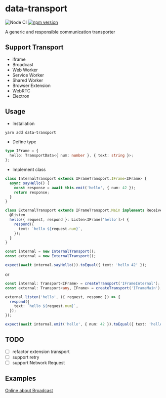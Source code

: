 # data-transport

![Node CI](https://github.com/unadlib/data-transport/workflows/Node%20CI/badge.svg)
[![npm version](https://badge.fury.io/js/data-transport.svg)](http://badge.fury.io/js/data-transport)

A generic and responsible communication transporter

## Support Transport

- iframe
- Broadcast
- Web Worker
- Service Worker
- Shared Worker
- Browser Extension
- WebRTC
- Electron

## Usage

- Installation

```sh
yarn add data-transport
```

- Define type

```ts
type IFrame = {
  hello: TransportData<{ num: number }, { text: string }>;
};
```

- Implement class

```ts
class InternalTransport extends IFrameTransport.IFrame<IFrame> {
  async sayHello() {
    const response = await this.emit('hello', { num: 42 });
    return response;
  }
}

class ExternalTransport extends IFrameTransport.Main implements Receiver<IFrame> {
  @listen
  hello({ request, respond }: Listen<IFrame['hello']>) {
    respond({
      text: `hello ${request.num}`,
    });
  }
}

const internal = new InternalTransport();
const external = new ExternalTransport();

expect(await internal.sayHello()).toEqual({ text: 'hello 42' });
```

or 

```ts
const internal: Transport<IFrame> = createTransport('IFrameInternal');
const external: Transport<any, IFrame> = createTransport('IFrameMain');

external.listen('hello', ({ request, respond }) => {
  respond({
    text: `hello ${request.num}`,
  });
});

expect(await internal.emit('hello', { num: 42 }).toEqual({ text: 'hello 42' });
```

## TODO

- [ ] refactor extension transport
- [ ] support retry
- [ ] support Network Request

## Examples

[Online about Broadcast](https://codesandbox.io/s/data-transport-example-lkg8k)
